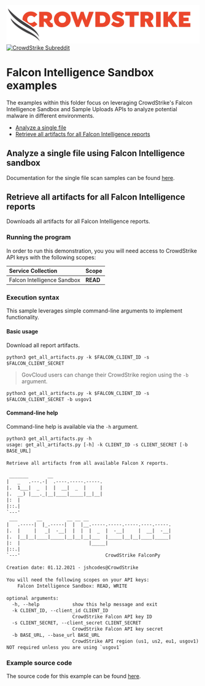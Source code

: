 ![CrowdStrike Falcon](https://raw.githubusercontent.com/CrowdStrike/falconpy/main/docs/asset/cs-logo.png)
[![CrowdStrike Subreddit](https://img.shields.io/badge/-r%2Fcrowdstrike-white?logo=reddit&labelColor=gray&link=https%3A%2F%2Freddit.com%2Fr%2Fcrowdstrike)](https://reddit.com/r/crowdstrike)

# Falcon Intelligence Sandbox examples
The examples within this folder focus on leveraging CrowdStrike's Falcon Intelligence Sandbox and Sample Uploads APIs to analyze potential malware in different environments.

- [Analyze a single file](single_scan)
- [Retrieve all artifacts for all Falcon Intelligence reports](#retrieve-all-artifacts-for-all-falcon-intelligence-reports)

## Analyze a single file using Falcon Intelligence sandbox
Documentation for the single file scan samples can be found [here](single_scan).

## Retrieve all artifacts for all Falcon Intelligence reports
Downloads all artifacts for all Falcon Intelligence reports.

### Running the program
In order to run this demonstration, you you will need access to CrowdStrike API keys with the following scopes:

| Service Collection | Scope |
| :---- | :---- |
| Falcon Intelligence Sandbox | __READ__ |

### Execution syntax
This sample leverages simple command-line arguments to implement functionality.

#### Basic usage
Download all report artifacts.

```shell
python3 get_all_artifacts.py -k $FALCON_CLIENT_ID -s $FALCON_CLIENT_SECRET
```

> GovCloud users can change their CrowdStrike region using the `-b` argument.

```shell
python3 get_all_artifacts.py -k $FALCON_CLIENT_ID -s $FALCON_CLIENT_SECRET -b usgov1
```

#### Command-line help
Command-line help is available via the `-h` argument.

```shell
python3 get_all_artifacts.py -h
usage: get_all_artifacts.py [-h] -k CLIENT_ID -s CLIENT_SECRET [-b BASE_URL]

Retrieve all artifacts from all available Falcon X reports.

 _______       __
|   _   .---.-|  .----.-----.-----.
|.  1___|  _  |  |  __|  _  |     |
|.  __) |___._|__|____|_____|__|__|
|:  |
|::.|
`---'
 ___       __         __ __ __
|   .-----|  |_.-----|  |  |__.-----.-----.-----.----.-----.
|.  |     |   _|  -__|  |  |  |  _  |  -__|     |  __|  -__|
|.  |__|__|____|_____|__|__|__|___  |_____|__|__|____|_____|
|:  |                         |_____|
|::.|
`---'                               CrowdStrike FalconPy

Creation date: 01.12.2021 - jshcodes@CrowdStrike

You will need the following scopes on your API keys:
    Falcon Intelligence Sandbox: READ, WRITE

optional arguments:
  -h, --help            show this help message and exit
  -k CLIENT_ID, --client_id CLIENT_ID
                        CrowdStrike Falcon API key ID
  -s CLIENT_SECRET, --client_secret CLIENT_SECRET
                        CrowdStrike Falcon API key secret
  -b BASE_URL, --base_url BASE_URL
                        CrowdStrike API region (us1, us2, eu1, usgov1) NOT required unless you are using `usgov1`
```

### Example source code
The source code for this example can be found [here](get_all_artifacts.py).
